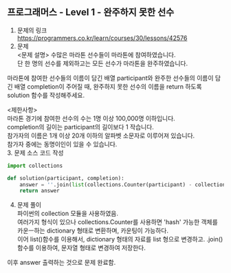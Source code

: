 프로그래머스 - Level 1 - 완주하지 못한 선수
-------------

1. 문제의 링크   
https://programmers.co.kr/learn/courses/30/lessons/42576    
2. 문제     
<문제 설명>
수많은 마라톤 선수들이 마라톤에 참여하였습니다.  
단 한 명의 선수를 제외하고는 모든 선수가 마라톤을 완주하였습니다.   

마라톤에 참여한 선수들의 이름이 담긴 배열 participant와 완주한 선수들의    이름이 담긴 배열 completion이 주어질 때, 완주하지 못한 선수의 이름을 return 하도록 solution 함수를 작성해주세요.

<제한사항>  
마라톤 경기에 참여한 선수의 수는 1명 이상 100,000명 이하입니다.    
completion의 길이는 participant의 길이보다 1 작습니다.   
참가자의 이름은 1개 이상 20개 이하의 알파벳 소문자로 이루어져 있습니다.  
참가자 중에는 동명이인이 있을 수 있습니다.    
3. 문제 소스 코드 작성  
```python
import collections

def solution(participant, completion):
    answer = ''.join(list(collections.Counter(participant) - collections.Counter(completion)))
    return answer 
```
4. 문제 풀이    
파이썬의 collection 모듈을 사용하였음.      
여러가지 형식이 있으나
collections.Counter를 사용하면 'hash' 가능한 객체를 카운ㅡ하는 dictionary 형태로 변환하며, 카운팅이 가능하다.  
이어 list()함수를 이용해서, dictionary 형태의 자료를 list 형으로 변경하고.
.join() 함수를 이용하여, 문자열 형태로 변경하여 저장한다.    

이후 answer 출력하는 것으로 문제 완료함.  
